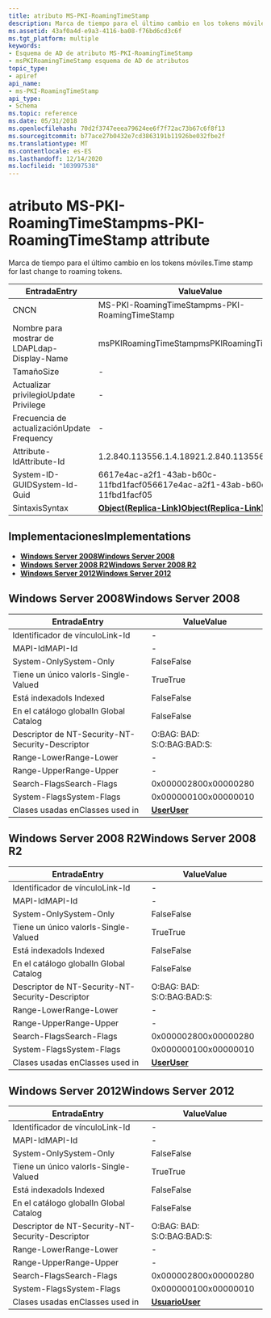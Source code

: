 ```yaml
---
title: atributo MS-PKI-RoamingTimeStamp
description: Marca de tiempo para el último cambio en los tokens móviles.
ms.assetid: 43af0a4d-e9a3-4116-ba08-f76bd6cd3c6f
ms.tgt_platform: multiple
keywords:
- Esquema de AD de atributo MS-PKI-RoamingTimeStamp
- msPKIRoamingTimeStamp esquema de AD de atributos
topic_type:
- apiref
api_name:
- ms-PKI-RoamingTimeStamp
api_type:
- Schema
ms.topic: reference
ms.date: 05/31/2018
ms.openlocfilehash: 70d2f3747eeea79624ee6f7f72ac73b67c6f8f13
ms.sourcegitcommit: b77ace27b0432e7cd3863191b11926be032fbe2f
ms.translationtype: MT
ms.contentlocale: es-ES
ms.lasthandoff: 12/14/2020
ms.locfileid: "103997538"
---
```

# <a name="ms-pki-roamingtimestamp-attribute"></a><span data-ttu-id="104db-105">atributo MS-PKI-RoamingTimeStamp</span><span class="sxs-lookup"><span data-stu-id="104db-105">ms-PKI-RoamingTimeStamp attribute</span></span>

<span data-ttu-id="104db-106">Marca de tiempo para el último cambio en los tokens móviles.</span><span class="sxs-lookup"><span data-stu-id="104db-106">Time stamp for last change to roaming tokens.</span></span>



| <span data-ttu-id="104db-107">Entrada</span><span class="sxs-lookup"><span data-stu-id="104db-107">Entry</span></span> | <span data-ttu-id="104db-108">Value</span><span class="sxs-lookup"><span data-stu-id="104db-108">Value</span></span> |
|-------------------|-------------------------------------------------------|
| <span data-ttu-id="104db-109">CN</span><span class="sxs-lookup"><span data-stu-id="104db-109">CN</span></span>                | <span data-ttu-id="104db-110">MS-PKI-RoamingTimeStamp</span><span class="sxs-lookup"><span data-stu-id="104db-110">ms-PKI-RoamingTimeStamp</span></span>                               |
| <span data-ttu-id="104db-111">Nombre para mostrar de LDAP</span><span class="sxs-lookup"><span data-stu-id="104db-111">Ldap-Display-Name</span></span> | <span data-ttu-id="104db-112">msPKIRoamingTimeStamp</span><span class="sxs-lookup"><span data-stu-id="104db-112">msPKIRoamingTimeStamp</span></span>                                 |
| <span data-ttu-id="104db-113">Tamaño</span><span class="sxs-lookup"><span data-stu-id="104db-113">Size</span></span>              | \-                                                    |
| <span data-ttu-id="104db-114">Actualizar privilegio</span><span class="sxs-lookup"><span data-stu-id="104db-114">Update Privilege</span></span>  | \-                                                    |
| <span data-ttu-id="104db-115">Frecuencia de actualización</span><span class="sxs-lookup"><span data-stu-id="104db-115">Update Frequency</span></span>  | \-                                                    |
| <span data-ttu-id="104db-116">Attribute-Id</span><span class="sxs-lookup"><span data-stu-id="104db-116">Attribute-Id</span></span>      | <span data-ttu-id="104db-117">1.2.840.113556.1.4.1892</span><span class="sxs-lookup"><span data-stu-id="104db-117">1.2.840.113556.1.4.1892</span></span>                               |
| <span data-ttu-id="104db-118">System-ID-GUID</span><span class="sxs-lookup"><span data-stu-id="104db-118">System-Id-Guid</span></span>    | <span data-ttu-id="104db-119">6617e4ac-a2f1-43ab-b60c-11fbd1facf05</span><span class="sxs-lookup"><span data-stu-id="104db-119">6617e4ac-a2f1-43ab-b60c-11fbd1facf05</span></span>                  |
| <span data-ttu-id="104db-120">Sintaxis</span><span class="sxs-lookup"><span data-stu-id="104db-120">Syntax</span></span>            | [<span data-ttu-id="104db-121">**Object(Replica-Link)**</span><span class="sxs-lookup"><span data-stu-id="104db-121">**Object(Replica-Link)**</span></span>](s-object-replica-link.md) |



## <a name="implementations"></a><span data-ttu-id="104db-122">Implementaciones</span><span class="sxs-lookup"><span data-stu-id="104db-122">Implementations</span></span>

-   [<span data-ttu-id="104db-123">**Windows Server 2008**</span><span class="sxs-lookup"><span data-stu-id="104db-123">**Windows Server 2008**</span></span>](#windows-server-2008)
-   [<span data-ttu-id="104db-124">**Windows Server 2008 R2**</span><span class="sxs-lookup"><span data-stu-id="104db-124">**Windows Server 2008 R2**</span></span>](#windows-server-2008-r2)
-   [<span data-ttu-id="104db-125">**Windows Server 2012**</span><span class="sxs-lookup"><span data-stu-id="104db-125">**Windows Server 2012**</span></span>](#windows-server-2012)

## <a name="windows-server-2008"></a><span data-ttu-id="104db-126">Windows Server 2008</span><span class="sxs-lookup"><span data-stu-id="104db-126">Windows Server 2008</span></span>



| <span data-ttu-id="104db-127">Entrada</span><span class="sxs-lookup"><span data-stu-id="104db-127">Entry</span></span> | <span data-ttu-id="104db-128">Value</span><span class="sxs-lookup"><span data-stu-id="104db-128">Value</span></span> |
|------------------------|-----------------------------------|
| <span data-ttu-id="104db-129">Identificador de vínculo</span><span class="sxs-lookup"><span data-stu-id="104db-129">Link-Id</span></span>                | \-                                |
| <span data-ttu-id="104db-130">MAPI-Id</span><span class="sxs-lookup"><span data-stu-id="104db-130">MAPI-Id</span></span>                | \-                                |
| <span data-ttu-id="104db-131">System-Only</span><span class="sxs-lookup"><span data-stu-id="104db-131">System-Only</span></span>            | <span data-ttu-id="104db-132">False</span><span class="sxs-lookup"><span data-stu-id="104db-132">False</span></span>                             |
| <span data-ttu-id="104db-133">Tiene un único valor</span><span class="sxs-lookup"><span data-stu-id="104db-133">Is-Single-Valued</span></span>       | <span data-ttu-id="104db-134">True</span><span class="sxs-lookup"><span data-stu-id="104db-134">True</span></span>                              |
| <span data-ttu-id="104db-135">Está indexado</span><span class="sxs-lookup"><span data-stu-id="104db-135">Is Indexed</span></span>             | <span data-ttu-id="104db-136">False</span><span class="sxs-lookup"><span data-stu-id="104db-136">False</span></span>                             |
| <span data-ttu-id="104db-137">En el catálogo global</span><span class="sxs-lookup"><span data-stu-id="104db-137">In Global Catalog</span></span>      | <span data-ttu-id="104db-138">False</span><span class="sxs-lookup"><span data-stu-id="104db-138">False</span></span>                             |
| <span data-ttu-id="104db-139">Descriptor de NT-Security-</span><span class="sxs-lookup"><span data-stu-id="104db-139">NT-Security-Descriptor</span></span> | <span data-ttu-id="104db-140">O:BAG: BAD: S:</span><span class="sxs-lookup"><span data-stu-id="104db-140">O:BAG:BAD:S:</span></span>                      |
| <span data-ttu-id="104db-141">Range-Lower</span><span class="sxs-lookup"><span data-stu-id="104db-141">Range-Lower</span></span>            | \-                                |
| <span data-ttu-id="104db-142">Range-Upper</span><span class="sxs-lookup"><span data-stu-id="104db-142">Range-Upper</span></span>            | \-                                |
| <span data-ttu-id="104db-143">Search-Flags</span><span class="sxs-lookup"><span data-stu-id="104db-143">Search-Flags</span></span>           | <span data-ttu-id="104db-144">0x00000280</span><span class="sxs-lookup"><span data-stu-id="104db-144">0x00000280</span></span>                        |
| <span data-ttu-id="104db-145">System-Flags</span><span class="sxs-lookup"><span data-stu-id="104db-145">System-Flags</span></span>           | <span data-ttu-id="104db-146">0x00000010</span><span class="sxs-lookup"><span data-stu-id="104db-146">0x00000010</span></span>                        |
| <span data-ttu-id="104db-147">Clases usadas en</span><span class="sxs-lookup"><span data-stu-id="104db-147">Classes used in</span></span>        | [<span data-ttu-id="104db-148">**User**</span><span class="sxs-lookup"><span data-stu-id="104db-148">**User**</span></span>](c-user.md)<br/> |



## <a name="windows-server-2008-r2"></a><span data-ttu-id="104db-149">Windows Server 2008 R2</span><span class="sxs-lookup"><span data-stu-id="104db-149">Windows Server 2008 R2</span></span>



| <span data-ttu-id="104db-150">Entrada</span><span class="sxs-lookup"><span data-stu-id="104db-150">Entry</span></span> | <span data-ttu-id="104db-151">Value</span><span class="sxs-lookup"><span data-stu-id="104db-151">Value</span></span> |
|------------------------|-----------------------------------|
| <span data-ttu-id="104db-152">Identificador de vínculo</span><span class="sxs-lookup"><span data-stu-id="104db-152">Link-Id</span></span>                | \-                                |
| <span data-ttu-id="104db-153">MAPI-Id</span><span class="sxs-lookup"><span data-stu-id="104db-153">MAPI-Id</span></span>                | \-                                |
| <span data-ttu-id="104db-154">System-Only</span><span class="sxs-lookup"><span data-stu-id="104db-154">System-Only</span></span>            | <span data-ttu-id="104db-155">False</span><span class="sxs-lookup"><span data-stu-id="104db-155">False</span></span>                             |
| <span data-ttu-id="104db-156">Tiene un único valor</span><span class="sxs-lookup"><span data-stu-id="104db-156">Is-Single-Valued</span></span>       | <span data-ttu-id="104db-157">True</span><span class="sxs-lookup"><span data-stu-id="104db-157">True</span></span>                              |
| <span data-ttu-id="104db-158">Está indexado</span><span class="sxs-lookup"><span data-stu-id="104db-158">Is Indexed</span></span>             | <span data-ttu-id="104db-159">False</span><span class="sxs-lookup"><span data-stu-id="104db-159">False</span></span>                             |
| <span data-ttu-id="104db-160">En el catálogo global</span><span class="sxs-lookup"><span data-stu-id="104db-160">In Global Catalog</span></span>      | <span data-ttu-id="104db-161">False</span><span class="sxs-lookup"><span data-stu-id="104db-161">False</span></span>                             |
| <span data-ttu-id="104db-162">Descriptor de NT-Security-</span><span class="sxs-lookup"><span data-stu-id="104db-162">NT-Security-Descriptor</span></span> | <span data-ttu-id="104db-163">O:BAG: BAD: S:</span><span class="sxs-lookup"><span data-stu-id="104db-163">O:BAG:BAD:S:</span></span>                      |
| <span data-ttu-id="104db-164">Range-Lower</span><span class="sxs-lookup"><span data-stu-id="104db-164">Range-Lower</span></span>            | \-                                |
| <span data-ttu-id="104db-165">Range-Upper</span><span class="sxs-lookup"><span data-stu-id="104db-165">Range-Upper</span></span>            | \-                                |
| <span data-ttu-id="104db-166">Search-Flags</span><span class="sxs-lookup"><span data-stu-id="104db-166">Search-Flags</span></span>           | <span data-ttu-id="104db-167">0x00000280</span><span class="sxs-lookup"><span data-stu-id="104db-167">0x00000280</span></span>                        |
| <span data-ttu-id="104db-168">System-Flags</span><span class="sxs-lookup"><span data-stu-id="104db-168">System-Flags</span></span>           | <span data-ttu-id="104db-169">0x00000010</span><span class="sxs-lookup"><span data-stu-id="104db-169">0x00000010</span></span>                        |
| <span data-ttu-id="104db-170">Clases usadas en</span><span class="sxs-lookup"><span data-stu-id="104db-170">Classes used in</span></span>        | [<span data-ttu-id="104db-171">**User**</span><span class="sxs-lookup"><span data-stu-id="104db-171">**User**</span></span>](c-user.md)<br/> |



## <a name="windows-server-2012"></a><span data-ttu-id="104db-172">Windows Server 2012</span><span class="sxs-lookup"><span data-stu-id="104db-172">Windows Server 2012</span></span>



| <span data-ttu-id="104db-173">Entrada</span><span class="sxs-lookup"><span data-stu-id="104db-173">Entry</span></span> | <span data-ttu-id="104db-174">Value</span><span class="sxs-lookup"><span data-stu-id="104db-174">Value</span></span> |
|------------------------|-----------------------------------|
| <span data-ttu-id="104db-175">Identificador de vínculo</span><span class="sxs-lookup"><span data-stu-id="104db-175">Link-Id</span></span>                | \-                                |
| <span data-ttu-id="104db-176">MAPI-Id</span><span class="sxs-lookup"><span data-stu-id="104db-176">MAPI-Id</span></span>                | \-                                |
| <span data-ttu-id="104db-177">System-Only</span><span class="sxs-lookup"><span data-stu-id="104db-177">System-Only</span></span>            | <span data-ttu-id="104db-178">False</span><span class="sxs-lookup"><span data-stu-id="104db-178">False</span></span>                             |
| <span data-ttu-id="104db-179">Tiene un único valor</span><span class="sxs-lookup"><span data-stu-id="104db-179">Is-Single-Valued</span></span>       | <span data-ttu-id="104db-180">True</span><span class="sxs-lookup"><span data-stu-id="104db-180">True</span></span>                              |
| <span data-ttu-id="104db-181">Está indexado</span><span class="sxs-lookup"><span data-stu-id="104db-181">Is Indexed</span></span>             | <span data-ttu-id="104db-182">False</span><span class="sxs-lookup"><span data-stu-id="104db-182">False</span></span>                             |
| <span data-ttu-id="104db-183">En el catálogo global</span><span class="sxs-lookup"><span data-stu-id="104db-183">In Global Catalog</span></span>      | <span data-ttu-id="104db-184">False</span><span class="sxs-lookup"><span data-stu-id="104db-184">False</span></span>                             |
| <span data-ttu-id="104db-185">Descriptor de NT-Security-</span><span class="sxs-lookup"><span data-stu-id="104db-185">NT-Security-Descriptor</span></span> | <span data-ttu-id="104db-186">O:BAG: BAD: S:</span><span class="sxs-lookup"><span data-stu-id="104db-186">O:BAG:BAD:S:</span></span>                      |
| <span data-ttu-id="104db-187">Range-Lower</span><span class="sxs-lookup"><span data-stu-id="104db-187">Range-Lower</span></span>            | \-                                |
| <span data-ttu-id="104db-188">Range-Upper</span><span class="sxs-lookup"><span data-stu-id="104db-188">Range-Upper</span></span>            | \-                                |
| <span data-ttu-id="104db-189">Search-Flags</span><span class="sxs-lookup"><span data-stu-id="104db-189">Search-Flags</span></span>           | <span data-ttu-id="104db-190">0x00000280</span><span class="sxs-lookup"><span data-stu-id="104db-190">0x00000280</span></span>                        |
| <span data-ttu-id="104db-191">System-Flags</span><span class="sxs-lookup"><span data-stu-id="104db-191">System-Flags</span></span>           | <span data-ttu-id="104db-192">0x00000010</span><span class="sxs-lookup"><span data-stu-id="104db-192">0x00000010</span></span>                        |
| <span data-ttu-id="104db-193">Clases usadas en</span><span class="sxs-lookup"><span data-stu-id="104db-193">Classes used in</span></span>        | [<span data-ttu-id="104db-194">**Usuario**</span><span class="sxs-lookup"><span data-stu-id="104db-194">**User**</span></span>](c-user.md)<br/> |



 

 





